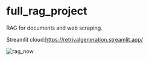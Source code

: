 # full_rag_project
RAG for documents and web scraping.

Streamlit cloud:https://retrivalgeneration.streamlit.app/

![rag_now](https://github.com/user-attachments/assets/fc83204d-34ed-4c18-a789-aad8bdd35d7e)
